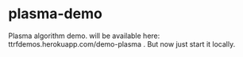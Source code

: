 # plasma-demo

Plasma algorithm demo. will be available here: ttrfdemos.herokuapp.com/demo-plasma . But now just start it locally.
